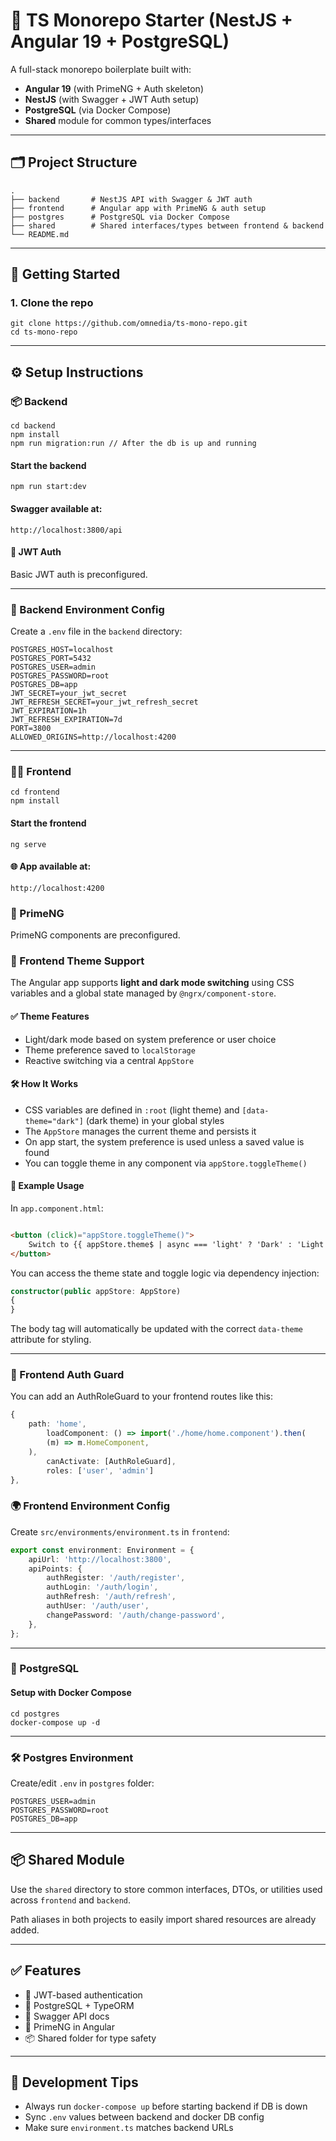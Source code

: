 # 🧱 TS Monorepo Starter (NestJS + Angular 19 + PostgreSQL)

A full-stack monorepo boilerplate built with:

- **Angular 19** (with PrimeNG + Auth skeleton)
- **NestJS** (with Swagger + JWT Auth setup)
- **PostgreSQL** (via Docker Compose)
- **Shared** module for common types/interfaces

---

## 🗂️ Project Structure

```
.
├── backend       # NestJS API with Swagger & JWT auth
├── frontend      # Angular app with PrimeNG & auth setup
├── postgres      # PostgreSQL via Docker Compose
├── shared        # Shared interfaces/types between frontend & backend
└── README.md
```

---

## 🚀 Getting Started

### 1. Clone the repo

```
git clone https://github.com/omnedia/ts-mono-repo.git
cd ts-mono-repo
```

---

## ⚙️ Setup Instructions

### 📦 Backend

```
cd backend
npm install
npm run migration:run // After the db is up and running
```

#### Start the backend

```
npm run start:dev
```

#### Swagger available at:

```
http://localhost:3800/api
```

#### 🔐 JWT Auth

Basic JWT auth is preconfigured.

---

### 🧪 Backend Environment Config

Create a `.env` file in the `backend` directory:

```
POSTGRES_HOST=localhost
POSTGRES_PORT=5432
POSTGRES_USER=admin
POSTGRES_PASSWORD=root
POSTGRES_DB=app
JWT_SECRET=your_jwt_secret
JWT_REFRESH_SECRET=your_jwt_refresh_secret
JWT_EXPIRATION=1h
JWT_REFRESH_EXPIRATION=7d
PORT=3800
ALLOWED_ORIGINS=http://localhost:4200
```

---

### 🧑‍🎨 Frontend

```
cd frontend
npm install
```

#### Start the frontend

```
ng serve
```

#### 🌐 App available at:

```
http://localhost:4200
```

### 💅 PrimeNG

PrimeNG components are preconfigured.

### 🎨 Frontend Theme Support

The Angular app supports **light and dark mode switching** using CSS variables and a global state managed by
`@ngrx/component-store`.

#### ✅ Theme Features

- Light/dark mode based on system preference or user choice
- Theme preference saved to `localStorage`
- Reactive switching via a central `AppStore`

#### 🛠 How It Works

- CSS variables are defined in `:root` (light theme) and `[data-theme="dark"]` (dark theme) in your global styles
- The `AppStore` manages the current theme and persists it
- On app start, the system preference is used unless a saved value is found
- You can toggle theme in any component via `appStore.toggleTheme()`

#### 🧩 Example Usage

In `app.component.html`:

```html

<button (click)="appStore.toggleTheme()">
    Switch to {{ appStore.theme$ | async === 'light' ? 'Dark' : 'Light' }} Mode
</button>
```

You can access the theme state and toggle logic via dependency injection:

```ts
constructor(public appStore: AppStore)
{
}
```

The body tag will automatically be updated with the correct `data-theme` attribute for styling.

---

### 🔐 Frontend Auth Guard

You can add an AuthRoleGuard to your frontend routes like this:

```ts
{
    path: 'home',
        loadComponent: () => import('./home/home.component').then(
        (m) => m.HomeComponent,
    ),
        canActivate: [AuthRoleGuard],
        roles: ['user', 'admin']
},
```

### 🌍 Frontend Environment Config

Create `src/environments/environment.ts` in `frontend`:

```ts
export const environment: Environment = {
    apiUrl: 'http://localhost:3800',
    apiPoints: {
        authRegister: '/auth/register',
        authLogin: '/auth/login',
        authRefresh: '/auth/refresh',
        authUser: '/auth/user',
        changePassword: '/auth/change-password',
    },
};
```

---

### 🐘 PostgreSQL

#### Setup with Docker Compose

```
cd postgres
docker-compose up -d
```

---

### 🛠️ Postgres Environment

Create/edit `.env` in `postgres` folder:

```
POSTGRES_USER=admin
POSTGRES_PASSWORD=root
POSTGRES_DB=app
```

---

## 📦 Shared Module

Use the `shared` directory to store common interfaces, DTOs, or utilities used across `frontend` and `backend`.

Path aliases in both projects to easily import shared resources are already added.

---

## ✅ Features

- 🔐 JWT-based authentication
- 🐘 PostgreSQL + TypeORM
- 📑 Swagger API docs
- 💄 PrimeNG in Angular
- 📦 Shared folder for type safety

---

## 🧪 Development Tips

- Always run `docker-compose up` before starting backend if DB is down
- Sync `.env` values between backend and docker DB config
- Make sure `environment.ts` matches backend URLs